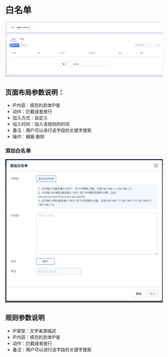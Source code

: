# 白名单
![](/images/15971406826966.jpg)

## 页面布局参数说明：

  - IP内容：填充的具体IP值
  - 动作：拦截或者放行
  - 加入方式：自定义
  - 加入时间：加入该规则的时间
  - 备注：用户可以进行该字段的关键字搜索
  - 操作：编辑 删除

### 添加白名单
![](/images/15971453065868.jpg)

## 规则参数说明
  
  - IP类型：文字来源描述
  - IP内容：填充的具体IP值
  - 动作：拦截或者放行
  - 备注：用户可以进行该字段的关键字搜索
